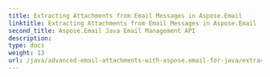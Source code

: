 ```yaml
---
title: Extracting Attachments from Email Messages in Aspose.Email
linktitle: Extracting Attachments from Email Messages in Aspose.Email
second_title: Aspose.Email Java Email Management API
description: 
type: docs
weight: 13
url: /java/advanced-email-attachments-with-aspose.email-for-java/extracting-attachments-from-email-messages/
---
```

